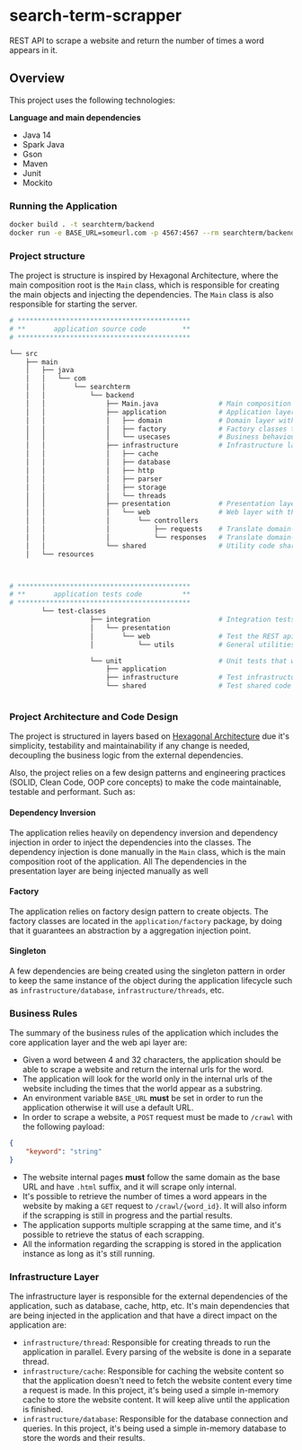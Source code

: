 # search-term-scrapper

REST API to scrape a website and return the number of times a word appears in it.

## Overview

This project uses the following technologies:

**Language and main dependencies**
- Java 14
- Spark Java
- Gson
- Maven
- Junit
- Mockito

### Running the Application
```sh
docker build . -t searchterm/backend
docker run -e BASE_URL=someurl.com -p 4567:4567 --rm searchterm/backend ## base URL is a must have
```

### Project structure


The project is structure is inspired by Hexagonal Architecture, where the main composition root is the `Main` class, which is responsible for creating the main objects and injecting the dependencies. The `Main` class is also responsible for starting the server.

```sh
# *******************************************
# **       application source code         **
# *******************************************

└── src
    ├── main
    │   ├── java
    │   │   └── com
    │   │       └── searchterm
    │   │           └── backend
    │   │               ├── Main.java               # Main composition root
    │   │               ├── application             # Application layer with the core business logic
    │   │               │   ├── domain              # Domain layer with the business entities
    │   │               │   ├── factory             # Factory classes to create objects
    │   │               │   └── usecases            # Business behaviour logic (services)
    │   │               ├── infrastructure          # Infrastructure layer with the external dependencies
    │   │               │   ├── cache            
    │   │               │   ├── database         
    │   │               │   ├── http             
    │   │               │   ├── parser           
    │   │               │   ├── storage
    │   │               │   └── threads
    │   │               ├── presentation            # Presentation layer with
    │   │               │   └── web                 # Web layer with the REST API
    │   │               │       └── controllers 
    │   │               │           ├── requests    # Translate domain-object to http-object (DTO)
    │   │               │           └── responses   # Translate domain-object to http-object (DTO)
    │   │               └── shared                  # Utility code shared across the application
    │   └── resources



# *******************************************
# **       application tests code          **
# *******************************************
        └── test-classes
                    ├── integration                 # Integration tests that will actually hit datasource, receive requests,etc    
                    │   └── presentation
                    │       └── web                 # Test the REST api laywer of the application
                    │           └── utils           # General utilities in order to test the REST api

                    └── unit                        # Unit tests that will test the business logic of the application and isolated modules
                        ├── application
                        ├── infrastructure          # Test infrastructure layer dependencies isolated
                        └── shared                  # Test shared code dependencies isolated



```
### Project Architecture and Code Design

The project is structured in layers based on [Hexagonal Architecture](https://netflixtechblog.com/ready-for-changes-with-hexagonal-architecture-b315ec967749) due it's
simplicity, testability and maintainability if any change is needed, decoupling the business logic from the external dependencies.

Also, the project relies on a few design patterns and engineering practices (SOLID, Clean Code, OOP core concepts) to make the code maintainable, testable and performant. Such as:


#### Dependency Inversion

The application relies heavily on dependency inversion and dependency injection in order to inject the dependencies into the classes. The dependency injection is done manually in the `Main` class, which is the main composition root of the application.
All The dependencies in the presentation layer are being injected manually as well

#### Factory

The application relies on factory design pattern to create objects. The factory classes are located in the `application/factory` package, by doing that it guarantees an abstraction by a aggregation injection point.

#### Singleton

A few dependencies are being created using the singleton pattern in order to keep the same instance of the object during the application lifecycle such as `infrastructure/database`, `infrastructure/threads`, etc.


### Business Rules

The summary of the business rules of the application which includes the core application layer and the web api layer are:
* Given a word between 4 and 32 characters, the application should be able to scrape a website and return the internal urls for the word.
* The application will look for the world only in the internal urls of the website including the times that the world appear as a substring.
* An environment variable `BASE_URL` **must** be set in order to run the application otherwise it will use a default URL.
* In order to scrape a website, a `POST` request must be made to `/crawl` with the following payload:
```json
{
    "keyword": "string"
}
```
* The website internal pages **must** follow the same domain as the base URL and have `.html` suffix, and it will scrape only internal.
* It's possible to retrieve the number of times a word appears in the website by making a `GET` request to `/crawl/{word_id}`. It will also inform if the scrapping is still in progress and the partial results.
* The application supports multiple scrapping at the same time, and it's possible to retrieve the status of each scrapping.
* All the information regarding the scrapping is stored in the application instance as long as it's still running.

### Infrastructure Layer
The infrastructure layer is responsible for the external dependencies of the application, such as database, cache, http, etc. It's main dependencies that are being injected in the application and that have a direct impact on the application are:

- `infrastructure/thread`: Responsible for creating threads to run the application in parallel. Every parsing of the website is done in a separate thread.
- `infrastructure/cache`:  Responsible for caching the website content so that the application doesn't need to fetch the website content every time a request is made. In this project, it's being used a simple in-memory cache to store the website content. It will keep alive until the application is finished.
- `infrastructure/database`: Responsible for the database connection and queries. In this project, it's being used a simple in-memory database to store the words and their results.
